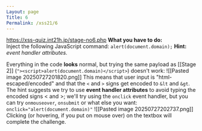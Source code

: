 ```yaml
---
Layout: page
Title: 6
Permalink: /xss21/6
---
```

https://xss-quiz.int21h.jp/stage-no6.php
**What you have to do:**  
Inject the following JavaScript command: `alert(document.domain);`
**Hint:** *event handler attributes.*

Everything in the code **looks** normal, but trying the same payload as [[Stage 2]] (`"><script>alert(document.domain)</script>`) doesn't work:
![[Pasted image 20250727201820.png]]
This means that user input is "html-escaped/encoded" and that the `<` and `>` signs get encoded to `&lt` and `&gt`.
The hint suggests we try to use **event handler attributes** to avoid typing the encoded signs < and >; we'll try using the `onclick` event handler, but you can try `onmouseover`, `onsubmit` or what else you want:
`onclick="alert(document.domain)"`
![[Pasted image 20250727202737.png]]
Clicking (or hovering, if you put on mouse over) on the textbox will complete the challenge.